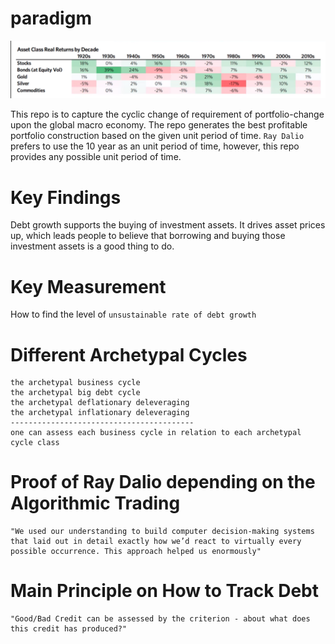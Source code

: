 # paradigm
![png](assets/teaser.png)


This repo is to capture the cyclic change of requirement of portfolio-change upon the global macro economy.
The repo generates the best profitable portfolio construction based on the given unit period of time.
`Ray Dalio` prefers to use the 10 year as an unit period of time, however, this repo provides any possible unit period of time.

# Key Findings 
Debt growth supports the buying of investment assets. It drives asset prices up, 
which leads people to believe that borrowing and buying those investment assets is a good thing to do.

# Key Measurement
How to find the level of `unsustainable rate of debt growth` 

# Different Archetypal Cycles
    the archetypal business cycle
    the archetypal big debt cycle
    the archetypal deflationary deleveraging
    the archetypal inflationary deleveraging
    -----------------------------------------
    one can assess each business cycle in relation to each archetypal cycle class
    
# Proof of Ray Dalio depending on the Algorithmic Trading
    "We used our understanding to build computer decision-making systems that laid out in detail exactly how we’d react to virtually every possible occurrence. This approach helped us enormously"
    
# Main Principle on How to Track Debt 
    "Good/Bad Credit can be assessed by the criterion - about what does this credit has produced?"
